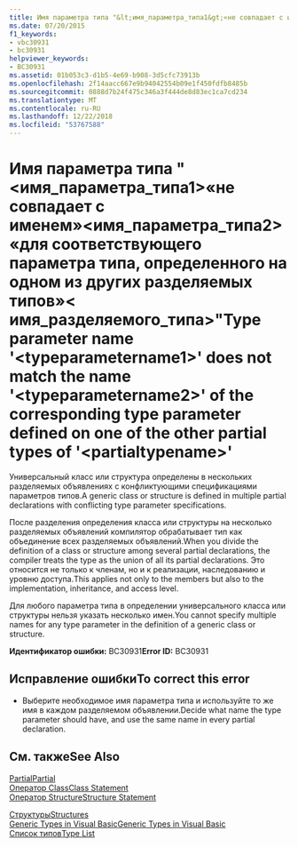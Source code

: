 ```yaml
---
title: Имя параметра типа "&lt;имя_параметра_типа1&gt;«не совпадает с именем»&lt;имя_параметра_типа2&gt;«для соответствующего параметра типа, определенного на одном из других разделяемых типов»&lt; имя_разделяемого_типа&gt;"
ms.date: 07/20/2015
f1_keywords:
- vbc30931
- bc30931
helpviewer_keywords:
- BC30931
ms.assetid: 01b053c3-d1b5-4e69-b908-3d5cfc73913b
ms.openlocfilehash: 2f14aacc667e9b94042554b09e1f450fdfb8485b
ms.sourcegitcommit: 0888d7b24f475c346a3f444de8d83ec1ca7cd234
ms.translationtype: MT
ms.contentlocale: ru-RU
ms.lasthandoff: 12/22/2018
ms.locfileid: "53767588"
---
```

# <a name="type-parameter-name-lttypeparametername1gt-does-not-match-the-name-lttypeparametername2gt-of-the-corresponding-type-parameter-defined-on-one-of-the-other-partial-types-of-ltpartialtypenamegt"></a><span data-ttu-id="c0ade-102">Имя параметра типа "&lt;имя_параметра_типа1&gt;«не совпадает с именем»&lt;имя_параметра_типа2&gt;«для соответствующего параметра типа, определенного на одном из других разделяемых типов»&lt; имя_разделяемого_типа&gt;"</span><span class="sxs-lookup"><span data-stu-id="c0ade-102">Type parameter name '&lt;typeparametername1&gt;' does not match the name '&lt;typeparametername2&gt;' of the corresponding type parameter defined on one of the other partial types of '&lt;partialtypename&gt;'</span></span>
<span data-ttu-id="c0ade-103">Универсальный класс или структура определены в нескольких разделяемых объявлениях с конфликтующими спецификациями параметров типов.</span><span class="sxs-lookup"><span data-stu-id="c0ade-103">A generic class or structure is defined in multiple partial declarations with conflicting type parameter specifications.</span></span>  
  
 <span data-ttu-id="c0ade-104">После разделения определения класса или структуры на несколько разделяемых объявлений компилятор обрабатывает тип как объединение всех разделяемых объявлений.</span><span class="sxs-lookup"><span data-stu-id="c0ade-104">When you divide the definition of a class or structure among several partial declarations, the compiler treats the type as the union of all its partial declarations.</span></span> <span data-ttu-id="c0ade-105">Это относится не только к членам, но и к реализации, наследованию и уровню доступа.</span><span class="sxs-lookup"><span data-stu-id="c0ade-105">This applies not only to the members but also to the implementation, inheritance, and access level.</span></span>  
  
 <span data-ttu-id="c0ade-106">Для любого параметра типа в определении универсального класса или структуры нельзя указать несколько имен.</span><span class="sxs-lookup"><span data-stu-id="c0ade-106">You cannot specify multiple names for any type parameter in the definition of a generic class or structure.</span></span>  
  
 <span data-ttu-id="c0ade-107">**Идентификатор ошибки:** BC30931</span><span class="sxs-lookup"><span data-stu-id="c0ade-107">**Error ID:** BC30931</span></span>  
  
## <a name="to-correct-this-error"></a><span data-ttu-id="c0ade-108">Исправление ошибки</span><span class="sxs-lookup"><span data-stu-id="c0ade-108">To correct this error</span></span>  
  
-   <span data-ttu-id="c0ade-109">Выберите необходимое имя параметра типа и используйте то же имя в каждом разделяемом объявлении.</span><span class="sxs-lookup"><span data-stu-id="c0ade-109">Decide what name the type parameter should have, and use the same name in every partial declaration.</span></span>  
  
## <a name="see-also"></a><span data-ttu-id="c0ade-110">См. также</span><span class="sxs-lookup"><span data-stu-id="c0ade-110">See Also</span></span>  
 [<span data-ttu-id="c0ade-111">Partial</span><span class="sxs-lookup"><span data-stu-id="c0ade-111">Partial</span></span>](../../visual-basic/language-reference/modifiers/partial.md)  
 [<span data-ttu-id="c0ade-112">Оператор Class</span><span class="sxs-lookup"><span data-stu-id="c0ade-112">Class Statement</span></span>](../../visual-basic/language-reference/statements/class-statement.md)  
 [<span data-ttu-id="c0ade-113">Оператор Structure</span><span class="sxs-lookup"><span data-stu-id="c0ade-113">Structure Statement</span></span>](../../visual-basic/language-reference/statements/structure-statement.md)  
   
 [<span data-ttu-id="c0ade-114">Структуры</span><span class="sxs-lookup"><span data-stu-id="c0ade-114">Structures</span></span>](../../visual-basic/programming-guide/language-features/data-types/structures.md)  
 [<span data-ttu-id="c0ade-115">Generic Types in Visual Basic</span><span class="sxs-lookup"><span data-stu-id="c0ade-115">Generic Types in Visual Basic</span></span>](../../visual-basic/programming-guide/language-features/data-types/generic-types.md)  
 [<span data-ttu-id="c0ade-116">Список типов</span><span class="sxs-lookup"><span data-stu-id="c0ade-116">Type List</span></span>](../../visual-basic/language-reference/statements/type-list.md)
